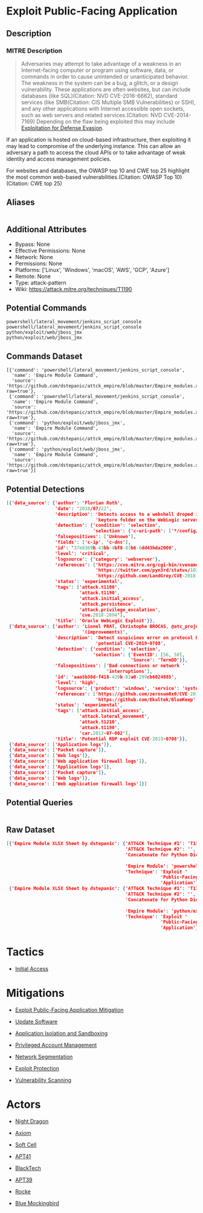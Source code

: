 
# Exploit Public-Facing Application

## Description

### MITRE Description

> Adversaries may attempt to take advantage of a weakness in an Internet-facing computer or program using software, data, or commands in order to cause unintended or unanticipated behavior. The weakness in the system can be a bug, a glitch, or a design vulnerability. These applications are often websites, but can include databases (like SQL)(Citation: NVD CVE-2016-6662), standard services (like SMB(Citation: CIS Multiple SMB Vulnerabilities) or SSH), and any other applications with Internet accessible open sockets, such as web servers and related services.(Citation: NVD CVE-2014-7169) Depending on the flaw being exploited this may include [Exploitation for Defense Evasion](https://attack.mitre.org/techniques/T1211).

If an application is hosted on cloud-based infrastructure, then exploiting it may lead to compromise of the underlying instance. This can allow an adversary a path to access the cloud APIs or to take advantage of weak identity and access management policies.

For websites and databases, the OWASP top 10 and CWE top 25 highlight the most common web-based vulnerabilities.(Citation: OWASP Top 10)(Citation: CWE top 25)

## Aliases

```

```

## Additional Attributes

* Bypass: None
* Effective Permissions: None
* Network: None
* Permissions: None
* Platforms: ['Linux', 'Windows', 'macOS', 'AWS', 'GCP', 'Azure']
* Remote: None
* Type: attack-pattern
* Wiki: https://attack.mitre.org/techniques/T1190

## Potential Commands

```
powershell/lateral_movement/jenkins_script_console
powershell/lateral_movement/jenkins_script_console
python/exploit/web/jboss_jmx
python/exploit/web/jboss_jmx
```

## Commands Dataset

```
[{'command': 'powershell/lateral_movement/jenkins_script_console',
  'name': 'Empire Module Command',
  'source': 'https://github.com/dstepanic/attck_empire/blob/master/Empire_modules.xlsx?raw=true'},
 {'command': 'powershell/lateral_movement/jenkins_script_console',
  'name': 'Empire Module Command',
  'source': 'https://github.com/dstepanic/attck_empire/blob/master/Empire_modules.xlsx?raw=true'},
 {'command': 'python/exploit/web/jboss_jmx',
  'name': 'Empire Module Command',
  'source': 'https://github.com/dstepanic/attck_empire/blob/master/Empire_modules.xlsx?raw=true'},
 {'command': 'python/exploit/web/jboss_jmx',
  'name': 'Empire Module Command',
  'source': 'https://github.com/dstepanic/attck_empire/blob/master/Empire_modules.xlsx?raw=true'}]
```

## Potential Detections

```json
[{'data_source': {'author': 'Florian Roth',
                  'date': '2018/07/22',
                  'description': 'Detects access to a webshell droped into a '
                                 'keytore folder on the WebLogic server',
                  'detection': {'condition': 'selection',
                                'selection': {'c-uri-path': ['*/config/keystore/*.js*']}},
                  'falsepositives': ['Unknown'],
                  'fields': ['c-ip', 'c-dns'],
                  'id': '37e8369b-43bb-4bf8-83b6-6dd43bda2000',
                  'level': 'critical',
                  'logsource': {'category': 'webserver'},
                  'references': ['https://cve.mitre.org/cgi-bin/cvename.cgi?name=CVE-2018-2894',
                                 'https://twitter.com/pyn3rd/status/1020620932967223296',
                                 'https://github.com/LandGrey/CVE-2018-2894'],
                  'status': 'experimental',
                  'tags': ['attack.t1100',
                           'attack.t1190',
                           'attack.initial_access',
                           'attack.persistence',
                           'attack.privilege_escalation',
                           'cve.2018-2894'],
                  'title': 'Oracle WebLogic Exploit'}},
 {'data_source': {'author': 'Lionel PRAT, Christophe BROCAS, @atc_project '
                            '(improvements)',
                  'description': 'Detect suspicious error on protocol RDP, '
                                 'potential CVE-2019-0708',
                  'detection': {'condition': 'selection',
                                'selection': {'EventID': [56, 50],
                                              'Source': 'TermDD'}},
                  'falsepositives': ['Bad connections or network '
                                     'interruptions'],
                  'id': 'aaa5b30d-f418-420b-83a0-299cb6024885',
                  'level': 'high',
                  'logsource': {'product': 'windows', 'service': 'system'},
                  'references': ['https://github.com/zerosum0x0/CVE-2019-0708',
                                 'https://github.com/Ekultek/BlueKeep'],
                  'status': 'experimental',
                  'tags': ['attack.initial_access',
                           'attack.lateral_movement',
                           'attack.t1210',
                           'attack.t1190',
                           'car.2013-07-002'],
                  'title': 'Potential RDP exploit CVE-2019-0708'}},
 {'data_source': ['Application logs']},
 {'data_source': ['Packet capture']},
 {'data_source': ['Web logs']},
 {'data_source': ['Web application firewall logs']},
 {'data_source': ['Application logs']},
 {'data_source': ['Packet capture']},
 {'data_source': ['Web logs']},
 {'data_source': ['Web application firewall logs']}]
```

## Potential Queries

```json

```

## Raw Dataset

```json
[{'Empire Module XLSX Sheet by dstepanic': {'ATT&CK Technique #1': 'T1190',
                                            'ATT&CK Technique #2': '',
                                            'Concatenate for Python Dictionary': '"powershell/lateral_movement/jenkins_script_console":  '
                                                                                 '["T1190"],',
                                            'Empire Module': 'powershell/lateral_movement/jenkins_script_console',
                                            'Technique': 'Exploit '
                                                         'Public-Facing '
                                                         'Application'}},
 {'Empire Module XLSX Sheet by dstepanic': {'ATT&CK Technique #1': 'T1190',
                                            'ATT&CK Technique #2': '',
                                            'Concatenate for Python Dictionary': '"python/exploit/web/jboss_jmx":  '
                                                                                 '["T1190"],',
                                            'Empire Module': 'python/exploit/web/jboss_jmx',
                                            'Technique': 'Exploit '
                                                         'Public-Facing '
                                                         'Application'}}]
```

# Tactics


* [Initial Access](../tactics/Initial-Access.md)


# Mitigations


* [Exploit Public-Facing Application Mitigation](../mitigations/Exploit-Public-Facing-Application-Mitigation.md)

* [Update Software](../mitigations/Update-Software.md)
    
* [Application Isolation and Sandboxing](../mitigations/Application-Isolation-and-Sandboxing.md)
    
* [Privileged Account Management](../mitigations/Privileged-Account-Management.md)
    
* [Network Segmentation](../mitigations/Network-Segmentation.md)
    
* [Exploit Protection](../mitigations/Exploit-Protection.md)
    
* [Vulnerability Scanning](../mitigations/Vulnerability-Scanning.md)
    

# Actors


* [Night Dragon](../actors/Night-Dragon.md)

* [Axiom](../actors/Axiom.md)
    
* [Soft Cell](../actors/Soft-Cell.md)
    
* [APT41](../actors/APT41.md)
    
* [BlackTech](../actors/BlackTech.md)
    
* [APT39](../actors/APT39.md)
    
* [Rocke](../actors/Rocke.md)
    
* [Blue Mockingbird](../actors/Blue-Mockingbird.md)
    
